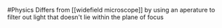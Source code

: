 #Physics 
Differs from [[widefield microscope]] by using an aperature to filter out light that doesn't lie within the plane of focus